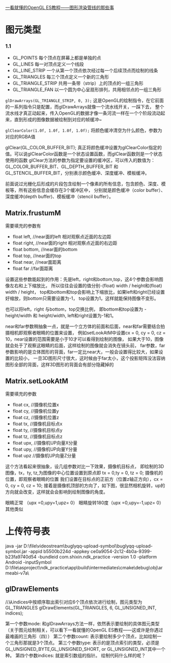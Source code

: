 [一看就懂的OpenGL ES教程——图形渲染管线的那些事](https://juejin.cn/post/7119135465302654984)


# 图元类型

### 1.1  

- GL_POINTS 每个顶点在屏幕上都是单独的点
- GL_LINES 每一对顶点定义一个线段
- GL_LINE_STRIP 一个从第一个顶点依次经过每一个后续顶点而绘制的线条
- GL_TRIANGLES 每三个顶点定义一个新的三角形
- GL_TRIANGLE_STRIP 共用一条带（strip）上的顶点的一组三角形
- GL_TRIANGLE_FAN 以一个圆为中心呈扇形排列，共用相邻点的一组三角形


`glDrawArrays(GL_TRIANGLE_STRIP, 0, 3);`
这是OpenGL的绘制指令，在它前面的一系列指令只是配置，而glDrawArrays就像一个流水线开关，一踩下去，
整个流水线才真正动起来，传入OpenGL的数据才像一条河流一样在一个个阶段流动起来，直到形成的图像数据被绘制到对应的帧缓冲~



`glClearColor(1.0f, 1.0f, 1.0f, 1.0f);`
将颜色缓冲清空为什么颜色，参数为对应的RGBA值

glClear(GL_COLOR_BUFFER_BIT);
真正将颜色缓冲设置为glClearColor指定的值。可以说glClearColor函数是一个状态设置函数，而glClear函数则是一个状态使用的函数
glClear方法的参数为指定要设置的缓冲区，可以传入的数值为：GL_COLOR_BUFFER_BIT、GL_DEPTH_BUFFER_BIT 和 GL_STENCIL_BUFFER_BIT，分别表示颜色缓冲、深度缓冲、模板缓冲。

前面说过光栅化后形成的片段包含绘制一个像素的所有信息，包含颜色、深度、模板等，所有这些信息会缓存在3个缓冲区中，
分别就是颜色缓冲（color buffer）、深度缓冲(depth buffer)、模板缓冲（stencil buffer）。


## Matrix.frustumM
需要填充的参数有
- float left, //near面的left   相对观察点近面的左边距
- float right, //near面的right 相对观察点近面的右边距
- float bottom, //near面的bottom
- float top, //near面的top
- float near, //near面距离
- float far //far面距离

设置这些参数能起到的作用：先是left，right和bottom,top，这4个参数会影响图像左右和上下缩放比，
所以往往会设置的值分别-(float) width / height和(float) width / height，
top和bottom和top会影响上下缩放比，如果left和right已经设置好缩放，则bottom只需要设置为-1，
top设置为1，这样就能保持图像不变形。

也可以将left，right 与bottom，top交换比例， 即bottom和top设置为 -height/width 和 height/width, left和right设置为-1和1。

near和far参数稍抽象一点，就是一个立方体的前面和后面，near和far需要结合拍摄相机即观察者眼睛的位置来设置，
例如setLookAtM中设置cx = 0, cy = 0, cz = 10，near设置的范围需要是小于10才可以看得到绘制的图像，
如果大于10，图像就会处于了观察这眼睛的后面，这样绘制的图像就会消失在镜头前，
far参数，far参数影响的是立体图形的背面，far一定比near大，一般会设置得比较大，如果设置的比较小，
一旦3D图形尺寸很大，这时候由于far太小，这个投影矩阵没法容纳图形全部的背面，这样3D图形的背面会有部分隐藏掉的

## Matrix.setLookAtM
需要填充的参数
- float cx, //摄像机位置x
- float cy, //摄像机位置y
- float cz, //摄像机位置z
- float tx, //摄像机目标点x
- float ty, //摄像机目标点y
- float tz, //摄像机目标点z
- float upx, //摄像机UP向量X分量  
- float upy, //摄像机UP向量Y分量
- float upz //摄像机UP向量Z分量

这个方法看起来很抽象，设几组参数对比一下效果，摄像机目标点，
即绘制的3D图像，tx，ty, tz,为图像的中心位置设置到原点即 tx = 0,ty = 0, tz = 0; 
摄像机的位置，即观察者眼睛的位置 我们设置在目标点的正前方（位置z轴正方向），cx = 0, cy = 0, cz = 10; 
接着是摄像机顶部的方向了，如下图，很显然相机旋转，up的方向就会改变，这样就会会影响到绘制图像的角度。

眼睛正常 （upx =0,upy=1,upz= 0）
眼睛旋转180度（upx =0,upy=-1,upz= 0） 
其他类似


# 上传符号表
java -jar D:\file\videostream\buglyqq-upload-symbol\buglyqq-upload-symbol.jar -appid b5500b224d -appkey ce0a9054-2c12-4b0a-9399-b23fa9740d54 -bundleid com.shixin.ndk_practice -version 1.0 -platform Android -inputSymbol D:\file\asproject\ndk_practice\app\build\intermediates\cmake\debug\obj\armeabi-v7a\



## glDrawElements

//从indices中按顺序取出索引对应6个顶点依次进行绘制，图元类型为GL_TRIANGLES
glDrawElements(GL_TRIANGLES, 6, GL_UNSIGNED_INT, indices);

第一个参数mode:
和glDrawArrays方法一样，依然表示要绘制的具体图元类型（关于图元绘制相关，可以看下一看就懂的OpenGL ES教程——这或许是你遇过最难画的三角形（四））
第二个参数count:
表示要绘制多少个顶点，比如绘制一个三角形那就是3个顶点。
第三个参数type:
表示的是顶点索引的类型，必须是GL_UNSIGNED_BYTE,GL_UNSIGNED_SHORT, or GL_UNSIGNED_INT其中一个种。
第四个参数indices:
就是索引数组的指针。
绘制代码什么样的呢？
